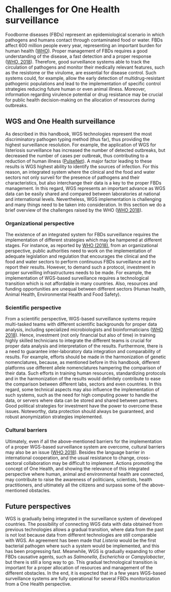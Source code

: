 # Challenges for One Health surveillance

Foodborne diseases (FBDs) represent an epidemiological scenario in which 
pathogens and humans contact through contaminated food or water. FBDs affect 
600 million people every year, representing an important burden for human health 
([WHO](https://www.who.int/news-room/fact-sheets/detail/food-safety)). Proper 
management of FBDs requires a good understanding of the disease, a fast detection 
and a proper response 
([WHO, 2018](https://www.who.int/foodsafety/publications/foodborne_disease/wgs_landscape/en/)).
Therefore, good surveillance systems able to track the circulation of pathogens and monitor 
their medically relevant features, such as the resistome or the virulome, are 
essential for disease control. Such systems could, for example, allow the early detection 
of multidrug-resistant pathogenic populations and lead to the implementation of specific 
control strategies reducing future human or even animal illness. Moreover, information 
regarding virulence potential or drug resistance may be crucial for public health decision-making 
on the allocation of resources during outbreaks.


## WGS and One Health surveillance

As described in this handbook, WGS technologies represent the most discriminatory pathogen typing 
method (thus far), thus providing the highest surveillance resolution. For example, the application 
of WGS for listeriosis surveillance has increased the number of detected outbreaks, but decreased 
the number of cases per outbreak, thus contributing to a reduction of human illness 
([PulseNet](https://www.cdc.gov/listeria/surveillance/whole-genome-sequencing.html)). A major factor 
leading to these results is WGS highest ability to identify the sources of infection. For this reason, 
an integrated system where the clinical and the food and water sectors not only surveil for the presence 
of pathogens and their characteristics, but also interchange their data is a key to the proper FBDs 
management. In this regard, WGS represents an important advance as WGS data can be easily shared and 
compared between laboratories at national and international levels. Nevertheless, WGS implementation
is challenging and many things need to be taken into consideration. In this section we do a brief
overview of the challenges raised by the WHO
([WHO 2018](https://apps.who.int/iris/bitstream/handle/10665/272430/9789241513869-eng.pdf?sequence=1&isAllowed=y)).

### Organizational perspective

The existence of an integrated system for FBDs surveillance requires the implementation of different 
strategies which may be hampered at different stages. For instance, as reported by 
[WHO (2018)](https://apps.who.int/iris/bitstream/handle/10665/272430/9789241513869-eng.pdf?sequence=1&isAllowed=y), 
from an organizational perspective, public authorities need to work on the implementation of adequate
legislation and regulation that encourages the clinical and the food and water sectors to perform continuous 
FBDs surveillance and to report their results. However, to demand such a protocol, investment in proper 
surveilling infrastructures needs to be made. For example, the implementation of WGS-based surveillance 
requires a technological transition which is not affordable in many countries. Also, resources and funding 
opportunities are unequal between different sectors (Human health, Animal Health, Environmental Health and 
Food Safety).

### Scientific perspective

From a scientific perspective, WGS-based surveillance systems require multi-tasked teams with different 
scientific backgrounds for proper data analysis, including specialized microbiologists and bioinformaticians 
([WHO 2018](https://apps.who.int/iris/bitstream/handle/10665/272430/9789241513869-eng.pdf?sequence=1&isAllowed=y)). 
Hence, investment (not only financial but also of time) in training highly skilled technicians to integrate 
the different teams is crucial for proper data analysis and interpretation of the results. Furthermore, there 
is a need to guarantee inter-laboratory data integration and comparability of results. For example, efforts should 
be made in the harmonization of genetic nomenclatures, because, as mentioned before in this handbook, different 
platforms use different allele nomenclatures hampering the comparison of their data. Such efforts in training human 
resources, standardizing protocols and in the harmonization of the results would definitely contribute to ease the 
comparison between different labs, sectors and even countries. In this regard, some technical aspects may also influence 
the implementation of such systems, such as the need for high computing power to handle the data, or servers where data 
can be stored and shared between partners. Good political strategies for investment have the power to overcome these 
issues. Noteworthy, data protection should always be guaranteed, and robust anonymization strategies implemented. 

### Cultural barriers

Ultimately, even if all the above-mentioned barriers for the implementation of a proper WGS-based surveillance system 
are overcome, cultural barriers may also be an issue ([WHO 2018](https://apps.who.int/iris/bitstream/handle/10665/272430/9789241513869-eng.pdf?sequence=1&isAllowed=y)). Besides the language barrier in international cooperation, and 
the usual resistance to change, cross-sectoral collaboration may be difficult to implement. Actions promoting the 
concept of One Health, and showing the relevance of this integrated perspective where human, animal and environmental 
health are connected, may contribute to raise the awareness of politicians, scientists, health practitioners, and 
ultimately all the citizens and surpass some of the above-mentioned obstacles.

## Future perspectives

WGS is gradually being integrated in the surveillance system of developed countries. The possibility of connecting WGS 
data with data obtained from previous technologies allows a gradual transition, where data from the past is not lost because 
data from different technologies are still comparable with WGS. An agreement has been made that _Listeria_ would be the first 
bacterial pathogen where such a system would be implemented, and this has been progressing fast. Meanwhile, WGS is gradually 
expanding to other FBDs causative agents, such as _Salmonella_, _Escherichia_ or _Campylobacter_, but there is still a long 
way to go. This gradual technological transition is important for a proper allocation of resources and management of the different 
obstacles. In the end, it is expected that in a few years WGS-based surveillance systems are fully operational for several FBDs 
monitorization from a One Health perspective.

